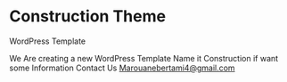 # Construction Theme
WordPress Template

We Are creating a new WordPress Template Name it Construction 
if want some Information Contact Us Marouanebertami4@gmail.com
